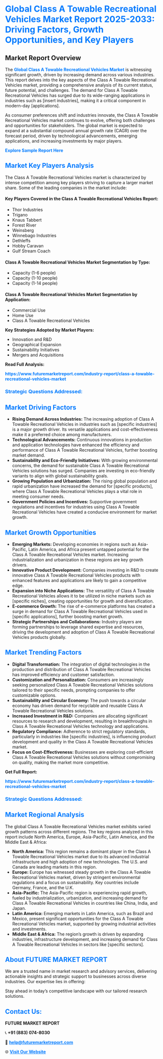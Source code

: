 <h1 style="color: #007BFF;">Global Class A Towable Recreational Vehicles Market Report 2025-2033: Driving Factors, Growth Opportunities, and Key Players</h1>

<section id="overview">
<h2>Market Report Overview</h2>
<p>The <a href="https://www.futuremarketreport.com/industry-report/class-a-towable-recreational-vehicles-market" style="color: #007BFF; text-decoration: none;"><strong>Global Class A Towable Recreational Vehicles Market</strong></a> is witnessing significant growth, driven by increasing demand across various industries. This report delves into the key aspects of the Class A Towable Recreational Vehicles market, providing a comprehensive analysis of its current status, future potential, and challenges. The demand for Class A Towable Recreational Vehicles has surged due to its wide-ranging applications in industries such as [insert industries], making it a critical component in modern-day [applications].</p>
<p>As consumer preferences shift and industries innovate, the Class A Towable Recreational Vehicles market continues to evolve, offering both challenges and opportunities for stakeholders. The global market is expected to expand at a substantial compound annual growth rate (CAGR) over the forecast period, driven by technological advancements, emerging applications, and increasing investments by major players.</p>
</section>

<section id="overview">
<p><a href="https://www.futuremarketreport.com/request-sample/reportId=126074" style="color: #007BFF; text-decoration: none;"><strong>Explore Sample Report Here</strong></a></p>
</section>

<section id="key-players">
<h2 style="color: #007BFF;">Market Key Players Analysis</h2>
<p>The Class A Towable Recreational Vehicles market is characterized by intense competition among key players striving to capture a larger market share. Some of the leading companies in the market include:</p>
<h4>Key Players Covered in the Class A Towable Recreational Vehicles Report:</h4>
<ul><li>Thor Industries</li><li>Trigano</li><li>Knaus Tabbert</li><li>Forest River</li><li>Weinsberg</li><li>Winnebago Industries</li><li>Dethleffs</li><li>Hobby Caravan</li><li>Gulf Stream Coach</li></ul>
<h4>Class A Towable Recreational Vehicles Market Segmentation by Type:</h4>
<ul><li>Capacity (1-6 people)</li><li>Capacity (1-10 people)</li><li>Capacity (1-14 people)</li></ul>

<h4>Class A Towable Recreational Vehicles Market Segmentation by Application:</h4>
<ul><li>Commercial Use</li><li>Home Use</li><li>Class A Towable Recreational Vehicles</li></ul>
<p><strong>Key Strategies Adopted by Market Players:</strong></p>
<ul>
<li>Innovation and R&D</li>
<li>Geographical Expansion</li>
<li>Sustainability Initiatives</li>
<li>Mergers and Acquisitions</li>
</ul>
</section>

<section>
<p><strong>Read Full Analysis: </strong></p><a href="https://www.futuremarketreport.com/industry-report/class-a-towable-recreational-vehicles-market" style="color: #007BFF; text-decoration: none;"><strong>https://www.futuremarketreport.com/industry-report/class-a-towable-recreational-vehicles-market</strong></a>
<h3 style="color: #007BFF;">Strategic Questions Addressed:</h3>
</section>

<section id="driving-factors">
<h2 style="color: #007BFF;">Market Driving Factors</h2>
<ul>
<li><strong>Rising Demand Across Industries:</strong> The increasing adoption of Class A Towable Recreational Vehicles in industries such as [specific industries] is a major growth driver. Its versatile applications and cost-effectiveness make it a preferred choice among manufacturers.</li>
<li><strong>Technological Advancements:</strong> Continuous innovations in production and application technologies have enhanced the efficiency and performance of Class A Towable Recreational Vehicles, further boosting market demand.</li>
<li><strong>Sustainability and Eco-Friendly Initiatives:</strong> With growing environmental concerns, the demand for sustainable Class A Towable Recreational Vehicles solutions has surged. Companies are investing in eco-friendly variants to align with global sustainability goals.</li>
<li><strong>Growing Population and Urbanization:</strong> The rising global population and rapid urbanization have increased the demand for [specific products], where Class A Towable Recreational Vehicles plays a vital role in meeting consumer needs.</li>
<li><strong>Government Policies and Incentives:</strong> Supportive government regulations and incentives for industries using Class A Towable Recreational Vehicles have created a conducive environment for market growth.</li>
</ul>
</section>

<section id="growth-opportunities">
<h2 style="color: #007BFF;">Market Growth Opportunities</h2>
<ul>
<li><strong>Emerging Markets:</strong> Developing economies in regions such as Asia-Pacific, Latin America, and Africa present untapped potential for the Class A Towable Recreational Vehicles market. Increasing industrialization and urbanization in these regions are key growth drivers.</li>
<li><strong>Innovative Product Development:</strong> Companies investing in R&D to create innovative Class A Towable Recreational Vehicles products with enhanced features and applications are likely to gain a competitive edge.</li>
<li><strong>Expansion into Niche Applications:</strong> The versatility of Class A Towable Recreational Vehicles allows it to be utilized in niche markets such as [specific niches], creating opportunities for growth and diversification.</li>
<li><strong>E-commerce Growth:</strong> The rise of e-commerce platforms has created a surge in demand for Class A Towable Recreational Vehicles used in [specific applications], further boosting market growth.</li>
<li><strong>Strategic Partnerships and Collaborations:</strong> Industry players are forming partnerships to leverage shared expertise and resources, driving the development and adoption of Class A Towable Recreational Vehicles products globally.</li>
</ul>
</section>

<section id="trending-factors">
<h2 style="color: #007BFF;">Market Trending Factors</h2>
<ul>
<li><strong>Digital Transformation:</strong> The integration of digital technologies in the production and distribution of Class A Towable Recreational Vehicles has improved efficiency and customer satisfaction.</li>
<li><strong>Customization and Personalization:</strong> Consumers are increasingly seeking personalized Class A Towable Recreational Vehicles solutions tailored to their specific needs, prompting companies to offer customizable options.</li>
<li><strong>Sustainability and Circular Economy:</strong> The push towards a circular economy has driven demand for recyclable and reusable Class A Towable Recreational Vehicles solutions.</li>
<li><strong>Increased Investment in R&D:</strong> Companies are allocating significant resources to research and development, resulting in breakthroughs in Class A Towable Recreational Vehicles technology and applications.</li>
<li><strong>Regulatory Compliance:</strong> Adherence to strict regulatory standards, particularly in industries like [specific industries], is influencing product development and quality in the Class A Towable Recreational Vehicles market.</li>
<li><strong>Focus on Cost-Effectiveness:</strong> Businesses are exploring cost-efficient Class A Towable Recreational Vehicles solutions without compromising on quality, making the market more competitive.</li>
</ul>
</section>

<section>
<p><strong>Get Full Report: </strong></p><a href="https://www.futuremarketreport.com/industry-report/class-a-towable-recreational-vehicles-market" style="color: #007BFF; text-decoration: none;"><strong>https://www.futuremarketreport.com/industry-report/class-a-towable-recreational-vehicles-market</strong></a>
<h3 style="color: #007BFF;">Strategic Questions Addressed:</h3>
</section>


<section id="regional-analysis">
<h2 style="color: #007BFF;">Market Regional Analysis</h2>
<p>The global Class A Towable Recreational Vehicles market exhibits varied growth patterns across different regions. The key regions analyzed in this report include North America, Europe, Asia-Pacific, Latin America, and the Middle East & Africa:</p>
<ul>
<li><strong>North America:</strong> This region remains a dominant player in the Class A Towable Recreational Vehicles market due to its advanced industrial infrastructure and high adoption of new technologies. The U.S. and Canada are leading markets in this region.</li>
<li><strong>Europe:</strong> Europe has witnessed steady growth in the Class A Towable Recreational Vehicles market, driven by stringent environmental regulations and a focus on sustainability. Key countries include Germany, France, and the U.K.</li>
<li><strong>Asia-Pacific:</strong> The Asia-Pacific region is experiencing rapid growth, fueled by industrialization, urbanization, and increasing demand for Class A Towable Recreational Vehicles in countries like China, India, and Japan.</li>
<li><strong>Latin America:</strong> Emerging markets in Latin America, such as Brazil and Mexico, present significant opportunities for the Class A Towable Recreational Vehicles market, supported by growing industrial activities and investments.</li>
<li><strong>Middle East & Africa:</strong> The region’s growth is driven by expanding industries, infrastructure development, and increasing demand for Class A Towable Recreational Vehicles in sectors like [specific sectors].</li>
</ul>
</section>

<footer>
<h2 style="color: #007BFF;">About FUTURE MARKET REPORT</h2>
<p>We are a trusted name in market research and advisory services, delivering actionable insights and strategic support to businesses across diverse industries. Our expertise lies in offering:</p>

<p>Stay ahead in today’s competitive landscape with our tailored research solutions.</p>

<h2 style="color: #007BFF;">Contact Us:</h2>
<p><strong>FUTURE MARKET REPORT</strong></p>
<p>📞 <strong>+91 (883) 074-8030</strong></p>
<p>📧 <strong><a href="mailto:help@futuremarketreport.com" style="color: #007BFF;">help@futuremarketreport.com</a></strong></p>
<p>🌐 <strong><a href="https://www.futuremarketreport.com/" style="color: #007BFF;">Visit Our Website</a></strong></p>
</footer>